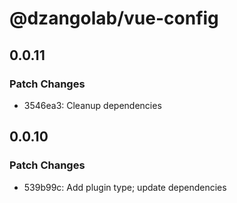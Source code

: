 # @dzangolab/vue-config

## 0.0.11

### Patch Changes

- 3546ea3: Cleanup dependencies

## 0.0.10

### Patch Changes

- 539b99c: Add plugin type; update dependencies
